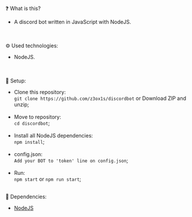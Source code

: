 <br><br>
❓ What is this?
- A discord bot written in JavaScript with NodeJS.

<br><br>
⚙️ Used technologies:
- NodeJS.

<br><br>
🔧 Setup:
- Clone this repository:<br>
`git clone https://github.com/z3ox1s/discordbot` or Download ZIP and unzip;<br><br>
- Move to repository:<br>
`cd discordbot`;<br><br>
- Install all NodeJS dependencies:<br>
`npm install`;<br><br>
- config.json:<br>
`Add your BOT to 'token' line on config.json`;<br><br>
- Run:<br>
`npm start` or `npm run start`;<br><br>

📖 Dependencies:
- <a href="https://nodejs.org">NodeJS</a>
